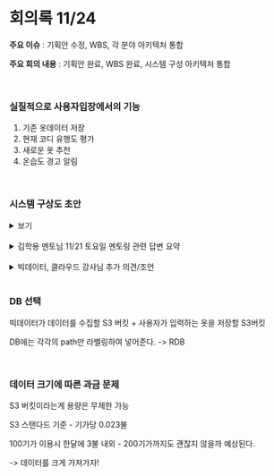 # 회의록 11/24

**주요 이슈** : 기획안 수정, WBS, 각 분야 아키텍처 통합

**주요 회의 내용** : 기획안 완료, WBS 완료, 시스템 구성 아키텍처 통합

<br>

### 실질적으로 사용자입장에서의 기능

1. 기존 옷데이터 저장
2. 현재 코디 유행도 평가
3. 새로운 옷 추천
4. 온습도 경고 알림

<br>

### 시스템 구상도 초안

<details>
<summary>보기</summary>
<div markdown="3">

![image-20201124180745348](meeting201124.assets/image-20201124180745348.png)    

</div>
</details>

<br>

<details>
<summary>김학용 멘토님 11/21 토요일 멘토링 관련 답변 요약</summary>
<div markdown="1">

-   주어진 기간과 예산을 고려하여 성공 시킬 수 있는 아이템을 선별하자.
-   옷 추천과 스마트 옷장을 하나로 묶으면 더 나은 아이템이 된다고 보인다.
-   AR 기능을 주어진 기간 내에 할 수 있다면 당연히 하는게 맞을 것이다.
-   전체 시나리오를 정교화할 필요가 있다.
-   옷을 추천하는데도 올해의 색상이나 현재의 트렌드를 반영하는 것이 가능하면 해야 되겠지만, 그게 가능하지 않거나 학습하는데 시간이 걸린다면 다른 대안을 찾아라.
-   스마트 미러를 이용하면 가장 좋다. 하지만 예산을 고려하여 작은 LCD나 컴퓨터용 모니터를 이용하라. 멘토들은 되는 것만 보이라고 했지만 김학용 멘토님의 의견은 하드보드 이용 간단한 옷장 + LCD(소형 테블릿)로 데모를 보이는 것이 더 좋다.
-   IoT - 온습도 측정을 합리화
    -   단순히 보여주는 것은 약하다. 반응을 하도록
    -   습도 조절을 하는 방법이 간단하면 시도하지만 그렇지 않으면 의미가 없다.
    -   습도가 높으니 제습제를 넣어주세요 라는 알림 / 웃을 자동으로 열어 환기를 시키는 등의 반응이 필요
-   아직까지 약하다
    -   특정한 쇼핑몰(의류) 한 곳에서 옷 정보를 크롤링해서 본인이 가지고 있는 옷만으로의 최선의 매칭과 본인이 가진 옷과 쇼핑몰의 옷의 조합 중에서 최선의 매칭을 함께 제공
    -   가능하면 구매까지 할 수 있도록 하면 더 좋을 것 같음
-   현재의 스마트홈은 단순히 스마트 기기만 있는 것이 아니라 스마트 기기와 서비스가 결합되는 추세인데 그걸 반영한다고 하면 활용성 등에서 더 점수를 잘 받을 수 있을 것 같다.
-   장기적으로 쇼핑몰은 확대한다고 할 수 있다.


</div>
</details>

<br>

<details>
<summary>빅데이터, 클라우드 강사님 추가 의견/조언</summary>
<div markdown="2">

**빅데이터 강사님 추가 의견**

1.  자기가 이미 갖고 있는 옷인데, 그걸 기억 못하고 밖에서 다시 삼
    -   내가 가진 옷을 보여주면 좋을 거 같다
2.  내가 갖고 있는 옷을 봄, 여름, 가을, 겨울로 나누어 보여주면 좋을 거 같다

**빅데이터 강사님 조언**

1.  데이터 보관 관련
    -   aws는 빅데이터반, 클라우드반 각자 쓰고 나중에 병합하든가 그냥 로컬에서 우리반 서버로 쓰면 됨
    -   s3는 우리쪽에선 준비안됨 -> 클라우드에서 준비해야함
        수집해오고, ai 반에서 학습에 필요한 데이터 주는건 aws 서버 또는 로컬 사용
        가지고 온걸 어딘가에는 보관 -> 다른 반이랑 협의해서 s3에 넣든, 몽고db에 넣던 결정하기
    -   db 연동은 거기서 거기.. 어떤 db을 써야하는지 결정된건 없음(1,2 시간만 공부하면 쓸수있음)
2.  db에 대한 이미지 관련
    -   db에 다량의 이미지 파일 저장이 가능한지 아니면 이미지에 대한 서버를 따로 만들어야 하는건지?
        -   보통은 하드디스크 파일에 넣고, db에는 그 패스만 저장함
        -   사이즈가 많기 보다는 갯수가 많은게 문제.. 이건 고민해보겠다 -> 마리아db 사용 추천(파일 이름만 저장, aws 하드디스크 특정 디렉토리에 파일을 저장)
        -   사이즈가 크면 s3 사용하면 되는데 지금은 그 경우는 아닌듯. 갯수가 많을 때는 마리아 db 사용해라

-   이번 기회에 클라우드에서 얘기하는 AWS 관련 새로운 공부를 하면 경험에 좋을 것이다.

**클라우드 강사님**

강사님

1.  단순한 이미지 파일은 S3에 넣는게 편리함
    -   비용문제 - 100GB 저장 시 월 3불정도

2.  DB는 AWS 에 서비스하는 RDB 로 진행할 예정

</div>
</details>

<br>

### DB 선택

빅데이터가 데이터를 수집할 S3 버킷 + 사용자가 입력하는 옷을 저장할 S3버킷

DB에는 각각의 path만 라벨링하여 넣어준다. -> RDB

<br>

### 데이터 크기에 따른 과금 문제

S3 버킷이라는게 용량은 무제한 가능

S3 스탠다드 기준 - 기가당 0.023불

100기가 이용시 한달에 3불 내외 - 200기가까지도 괜찮지 않을까 예상된다.

-> 데이터를 크게 가져가자!

<br>